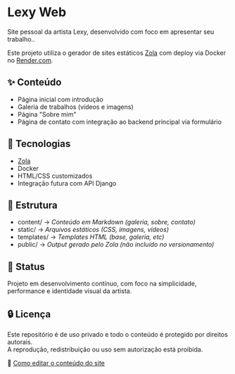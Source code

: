 # Lexy Web

Site pessoal da artista Lexy, desenvolvido com foco em apresentar seu trabalho..

Este projeto utiliza o gerador de sites estáticos [Zola](https://www.getzola.org/) com deploy via Docker no [Render.com](https://render.com).

## ✨ Conteúdo

- Página inicial com introdução
- Galeria de trabalhos (vídeos e imagens)
- Página "Sobre mim"
- Página de contato com integração ao backend principal via formulário

## 🧱 Tecnologias

- [Zola](https://www.getzola.org/)
- Docker
- HTML/CSS customizados
- Integração futura com API Django

## 📁 Estrutura

- content/  -> _Conteúdo em Markdown (galeria, sobre, contato)_  
- static/  -> _Arquivos estáticos (CSS, imagens, vídeos)_  
- templates/  -> _Templates HTML (base, galeria, etc)_  
- public/ -> _Output gerado pelo Zola (não incluído no versionamento)_  

## 🚧 Status

Projeto em desenvolvimento contínuo, com foco na simplicidade, performance e identidade visual da artista.

## 🔒 Licença

Este repositório é de uso privado e todo o conteúdo é protegido por direitos autorais.  
A reprodução, redistribuição ou uso sem autorização está proibida.

📘 [Como editar o conteúdo do site](https://github.com/PinheiroCosta/lexyweb/wiki/Como-Editar-o-Conte%C3%BAdo-do-site)
